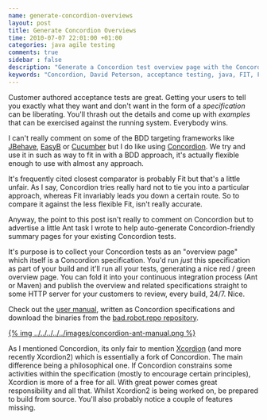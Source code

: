 ```yaml
---
name: generate-concordion-overviews
layout: post
title: Generate Concordion Overviews
time: 2010-07-07 22:01:00 +01:00
categories: java agile testing
comments: true
sidebar : false
description: "Generate a Concordion test overview page with the Concordion Ant Task"
keywords: "Concordion, David Peterson, acceptance testing, java, FIT, Fitnesse, Yatspec, Xcordion"
---
```


Customer authored acceptance tests are great. Getting your users to tell you exactly what they want and don't want in the form of a _specification_ can be liberating. You'll thrash out the details and come up with _examples_ that can be exercised against the running system. Everybody wins.

I can't really comment on some of the BDD targeting frameworks like [JBehave](http://jbehave.org/), [EasyB](http://www.easyb.org/) or [Cucumber](http://cukes.info/) but I do like using [Concordion](http://www.concordion.org/). We try and use it in such as way to fit in with a BDD approach, it's actually flexible enough to use with almost any approach.

It's frequently cited closest comparator is probably Fit but that's a little unfair. As I say, Concordion tries really hard not to tie you into a particular approach, whereas Fit invariably leads you down a certain route. So to compare it against the less flexible Fit, isn't really accurate.
  
Anyway, the point to this post isn't really to comment on Concordion but to advertise a little Ant task I wrote to help auto-generate Concordion-friendly summary pages for your existing Concordion tests.

<!-- more -->
  
It's purpose is to collect your Concordion tests as an "overview page" which itself is a Concordion specification. You'd run _just_ this specification as part of your build and it'll run all your tests, generating a nice red / green overview page. You can fold it into your continuous integration process (Ant or Maven) and publish the overview and related specifications straight to some HTTP server for your customers to review, every build, 24/7. Nice.


Check out the [user manual](http://badrobot.googlecode.com/svn/trunk/bad.robot/concordion-ant-task/manual/Overview.html), written as Concordion specifications and download the binaries from the [bad.robot.repo repository](http://robotooling.com/maven/bad/robot/concordion-ant-task/).

[{% img ../../../../../images/concordion-ant-manual.png %}](http://badrobot.googlecode.com/svn/trunk/bad.robot/concordion-ant-task/manual/Overview.html)

  
As I mentioned Concordion, its only fair to mention [Xcordion](http://code.google.com/p/xcordion/) (and more recently Xcordion2) which is essentially a fork of Concordion. The main difference being a philosophical one. If Concordion constrains some activities within the specification (mostly to encourage certain principles), Xcordion is more of a free for all. With great power comes great responsibility and all that. Whilst Xcordion2 is being worked on, be prepared to build from source. You'll also probably notice a couple of features missing.




